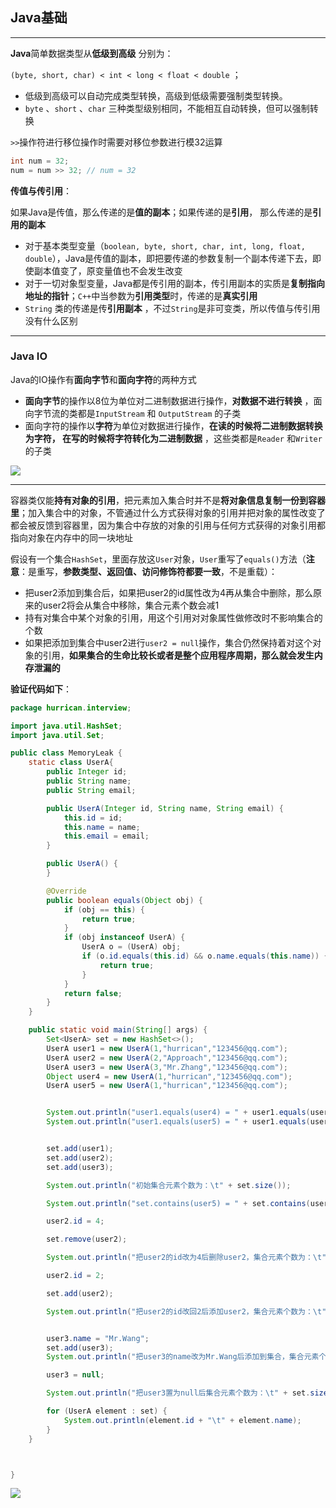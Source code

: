 ## Java基础

---

**Java**简单数据类型从**低级到高级** 分别为：

`(byte, short, char) < int < long < float < double` ；

+ 低级到高级可以自动完成类型转换，高级到低级需要强制类型转换。
+ `byte` 、`short` 、`char` 三种类型级别相同，不能相互自动转换，但可以强制转换



`>>`操作符进行移位操作时需要对移位参数进行模32运算

```java
int num = 32;
num = num >> 32; // num = 32
```



**传值与传引用**：

如果Java是传值，那么传递的是**值的副本**；如果传递的是**引用**， 那么传递的是**引用的副本** 

+ 对于基本类型变量（`boolean, byte, short, char, int, long, float, double`），Java是传值的副本，即把要传递的参数复制一个副本传递下去，即使副本值变了，原变量值也不会发生改变
+ 对于一切对象型变量，Java都是传引用的副本，传引用副本的实质是**复制指向地址的指针**；`C++`中当参数为**引用类型**时，传递的是**真实引用**
+ `String` 类的传递是传**引用副本** ，不过`String`是非可变类，所以传值与传引用没有什么区别 

---

### Java IO

Java的IO操作有**面向字节**和**面向字符**的两种方式

+ **面向字节**的操作以8位为单位对二进制数据进行操作，**对数据不进行转换** ，面向字节流的类都是`InputStream` 和 `OutputStream` 的子类
+ 面向字符的操作以**字符**为单位对数据进行操作，**在读的时候将二进制数据转换为字符， 在写的时候将字符转化为二进制数据** ，这些类都是`Reader` 和`Writer` 的子类

![](https://github.com/HurricanGod/Home/blob/master/img/JavaIO.png)


-----

容器类仅能**持有对象的引用**，把元素加入集合时并不是**将对象信息复制一份到容器里**；加入集合中的对象，不管通过什么方式获得对象的引用并把对象的属性改变了都会被反馈到容器里，因为集合中存放的对象的引用与任何方式获得的对象引用都指向对象在内存中的同一块地址

假设有一个集合`HashSet`，里面存放这`User`对象，`User`重写了`equals()`方法（**注意**：是重写，**参数类型、返回值、访问修饰符都要一致**，不是重载）：

+ 把user2添加到集合后，如果把user2的id属性改为4再从集合中删除，那么原来的user2将会从集合中移除，集合元素个数会减1
+ 持有对集合中某个对象的引用，用这个引用对对象属性做修改时不影响集合的个数
+ 如果把添加到集合中user2进行`user2 = null`操作，集合仍然保持着对这个对象的引用，**如果集合的生命比较长或者是整个应用程序周期，那么就会发生内存泄漏的**

**验证代码如下**：

```java
package hurrican.interview;

import java.util.HashSet;
import java.util.Set;

public class MemoryLeak {
    static class UserA{
        public Integer id;
        public String name;
        public String email;

        public UserA(Integer id, String name, String email) {
            this.id = id;
            this.name = name;
            this.email = email;
        }

        public UserA() {
        }

        @Override
        public boolean equals(Object obj) {
            if (obj == this) {
                return true;
            }
            if (obj instanceof UserA) {
                UserA o = (UserA) obj;
                if (o.id.equals(this.id) && o.name.equals(this.name)) {
                    return true;
                }
            }
            return false;
        }
    }

    public static void main(String[] args) {
        Set<UserA> set = new HashSet<>();
        UserA user1 = new UserA(1,"hurrican","123456@qq.com");
        UserA user2 = new UserA(2,"Approach","123456@qq.com");
        UserA user3 = new UserA(3,"Mr.Zhang","123456@qq.com");
        Object user4 = new UserA(1,"hurrican","123456@qq.com");
        UserA user5 = new UserA(1,"hurrican","123456@qq.com");


        System.out.println("user1.equals(user4) = " + user1.equals(user4));
        System.out.println("user1.equals(user5) = " + user1.equals(user5));


        set.add(user1);
        set.add(user2);
        set.add(user3);

        System.out.println("初始集合元素个数为：\t" + set.size());

        System.out.println("set.contains(user5) = " + set.contains(user5));

        user2.id = 4;

        set.remove(user2);

        System.out.println("把user2的id改为4后删除user2，集合元素个数为：\t" + set.size());

        user2.id = 2;

        set.add(user2);

        System.out.println("把user2的id改回2后添加user2，集合元素个数为：\t" + set.size());


        user3.name = "Mr.Wang";
        set.add(user3);
        System.out.println("把user3的name改为Mr.Wang后添加到集合，集合元素个数为：\t" + set.size());

        user3 = null;

        System.out.println("把user3置为null后集合元素个数为：\t" + set.size());

        for (UserA element : set) {
            System.out.println(element.id + "\t" + element.name);
        }
    }



}

```

![](https://github.com/HurricanGod/Home/blob/master/img/javaset.png)



